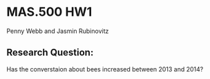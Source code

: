 # MAS.500 HW1

Penny Webb and Jasmin Rubinovitz

## Research Question:
Has the converstaion about bees increased between 2013 and 2014?